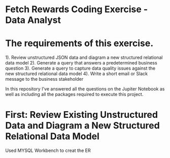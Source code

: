 # Fetch Rewards Coding Exercise - Data Analyst
# The requirements of this exercise.
1). Review unstructured JSON data and diagram a new structured relational data model
2). Generate a query that answers a predetermined business question
3). Generate a query to capture data quality issues against the new structured relational data model
4). Write a short email or Slack message to the business stakeholder

In this repository I've answered all the questions on the Jupiter Notebook as well as including all the packages required to execute this project.
# First: Review Existing Unstructured Data and Diagram a New Structured Relational Data Model
Used MYSQL Workbench to creat the ER
